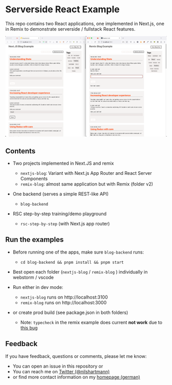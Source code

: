 # Serverside React Example

This repo contains two React applications, one implemented in Next.js, one in Remix to demonstrate serverside / fullstack React features.

![Screenshot of the example application](screenshot-blog.png)

## Contents

- Two projects implemented in Next.JS and remix

  - `nextjs-blog`: Variant with Next.js App Router and React Server Components
  - `remix-blog`: almost same application but with Remix (folder v2)

- One backend (serves a simple REST-like API)
  - `blog-backend`
- RSC step-by-step training/demo playground
  - `rsc-step-by-step` (with Next.js app router)

## Run the examples

- Before running one of the apps, make sure `blog-backend` runs:

  - `cd blog-backend && pnpm install && pnpm start`

- Best open each folder (`nextjs-blog` / `remix-blog` ) individually in webstorm / vscode

- Run either in dev mode:
  - `nextjs-blog` runs on http://localhost:3100
  - `remix-blog` runs on http://localhost:3000
- or create prod build (see package.json in both folders)
  - Note: `typecheck` in the remix example does current **not work** due to [this bug](https://github.com/remix-run/remix/issues/6244)

## Feedback

If you have feedback, questions or comments, please let me know:

- You can open an issue in this repository or
- You can reach me on [Twitter (@nilshartmann)](https://twitter.com/nilshartmann)
- or find more contact information on my [homepage (german)](https://nilshartmann.net)
